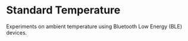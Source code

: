# Standard Temperature
Experiments on ambient temperature using Bluetooth Low Energy (BLE) devices.
